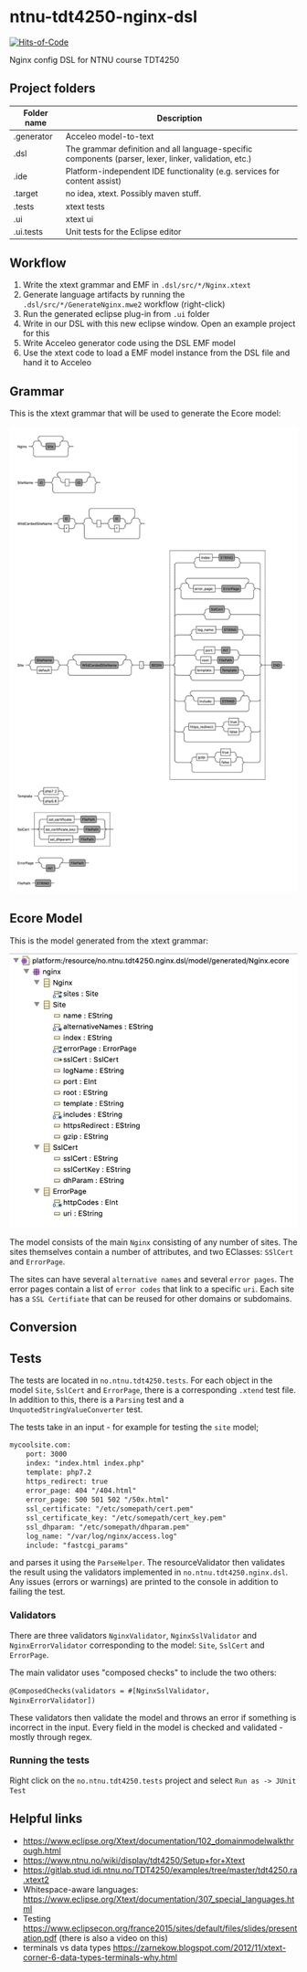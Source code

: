 # ntnu-tdt4250-nginx-dsl

[![Hits-of-Code](https://hitsofcode.com/github/krissrex/ntnu-tdt4250-nginx-dsl)](https://hitsofcode.com/view/github/krissrex/ntnu-tdt4250-nginx-dsl)

Nginx config DSL for NTNU course TDT4250

## Project folders

| Folder name | Description                                                                                           |
| ----------- | ----------------------------------------------------------------------------------------------------- |
| .generator  | Acceleo model-to-text                                                                                 |
| .dsl        | The grammar definition and all language-specific components (parser, lexer, linker, validation, etc.) |
| .ide        | Platform-independent IDE functionality (e.g. services for content assist)                             |
| .target     | no idea, xtext. Possibly maven stuff.                                                                 |
| .tests      | xtext tests                                                                                           |
| .ui         | xtext ui                                                                                              |
| .ui.tests   | Unit tests for the Eclipse editor                                                                     |

## Workflow

1. Write the xtext grammar and EMF in `.dsl/src/*/Nginx.xtext`
2. Generate language artifacts by running the `.dsl/src/*/GenerateNginx.mwe2` workflow (right-click)
3. Run the generated eclipse plug-in from `.ui` folder
4. Write in our DSL with this new eclipse window. Open an example project for this
5. Write Acceleo generator code using the DSL EMF model
6. Use the xtext code to load a EMF model instance from the DSL file and hand it to Acceleo

## Grammar

This is the xtext grammar that will be used to generate the Ecore model:

![grammar](docs/grammar.png)

## Ecore Model

This is the model generated from the xtext grammar:

![ecore-model](docs/ecore-model.png)

The model consists of the main `Nginx` consisting of any number of sites. The sites themselves contain a number of attributes, and two EClasses: `SSlCert` and `ErrorPage`.

The sites can have several `alternative names` and several `error pages`. The error pages contain a list of `error codes` that link to a specific `uri`. Each site has a `SSL Certifiate` that can be reused for other domains or subdomains.

## Conversion

## Tests

The tests are located in `no.ntnu.tdt4250.tests`. For each object in the model `Site`, `SslCert` and `ErrorPage`, there is a corresponding `.xtend` test file. In addition to this, there is a `Parsing` test and a `UnquotedStringValueConverter` test.

The tests take in an input - for example for testing the `site` model;

```
mycoolsite.com:
    port: 3000
    index: "index.html index.php"
    template: php7.2
    https_redirect: true
    error_page: 404 "/404.html"
    error_page: 500 501 502 "/50x.html"
    ssl_certificate: "/etc/somepath/cert.pem"
    ssl_certificate_key: "/etc/somepath/cert_key.pem"
    ssl_dhparam: "/etc/somepath/dhparam.pem"
    log_name: "/var/log/nginx/access.log"
    include: "fastcgi_params"
```

and parses it using the `ParseHelper`. The resourceValidator then validates the result using the validators implemented in `no.ntnu.tdt4250.nginx.dsl`. Any issues (errors or warnings) are printed to the console in addition to failing the test.

### Validators

There are three validators `NginxValidator`, `NginxSslValidator` and `NginxErrorValidator` corresponding to the model: `Site`, `SslCert` and `ErrorPage`.

The main validator uses "composed checks" to include the two others:

`@ComposedChecks(validators = #[NginxSslValidator, NginxErrorValidator])`

These validators then validate the model and throws an error if something is incorrect in the input. Every field in the model is checked and validated - mostly through regex.

### Running the tests

Right click on the `no.ntnu.tdt4250.tests` project and select `Run as -> JUnit Test`

## Helpful links

- https://www.eclipse.org/Xtext/documentation/102_domainmodelwalkthrough.html
- https://www.ntnu.no/wiki/display/tdt4250/Setup+for+Xtext
- https://gitlab.stud.idi.ntnu.no/TDT4250/examples/tree/master/tdt4250.ra.xtext2
- Whitespace-aware languages: https://www.eclipse.org/Xtext/documentation/307_special_languages.html
- Testing https://www.eclipsecon.org/france2015/sites/default/files/slides/presentation.pdf (there is also a video on this)
- terminals vs data types https://zarnekow.blogspot.com/2012/11/xtext-corner-6-data-types-terminals-why.html

